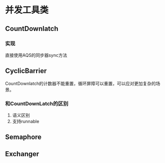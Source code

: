 # 并发工具类

## CountDownlatch
### 实现
直接使用AQS的同步器sync方法

## CyclicBarrier
CountDownlatch的计数器不能重置，循环屏障可以重置，可以应对更加复杂的场景。

### 和CountDownLatch的区别
1. 语义区别
2. 支持runnable

## Semaphore


## Exchanger


